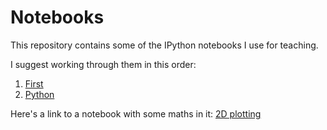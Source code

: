 # Notebooks
This repository contains some of the IPython notebooks I use for teaching.

I suggest working through them in this order:

1. [First](First.ipynb)
2. [Python](Python.ipynb)

Here's a link to a notebook with some maths in it: [2D plotting](Plot2D.ipynb)
